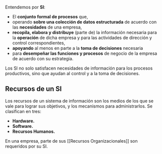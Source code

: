 Entendemos por **SI**:
- El **conjunto formal de procesos** que,
- operando **sobre una colección de datos estructurada** de acuerdo con las **necesidades** de una empresa,
- **recopila, elabora y distribuye** (parte de) la información necesaria para la **operación** de dicha empresa y para las actividades de dirección y control correspondientes,
- **apoyando** al menos en parte a la **toma de decisiones** necesaria
- para **desempeñar las funciones y procesos** de negocio de la empresa de acuerdo con su estrategia.

Los SI no solo satisfacen necesidades de información para los procesos productivos, sino que ayudan al control y a la toma de decisiones.

## Recursos de un SI

Los recursos de un sistema de información son los medios de los que se vale para lograr sus objetivos, y los mecanismos para administrarlos. Se clasifican en tres:
- **Hardware.**
- **Software.**
- **Recursos Humanos.**

En una empresa, parte de sus [[Recursos Organizacionales]] son requeridos por su SI.